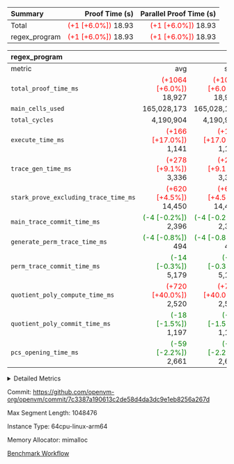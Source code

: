 | Summary | Proof Time (s) | Parallel Proof Time (s) |
|:---|---:|---:|
| Total | <span style='color: red'>(+1 [+6.0%])</span> 18.93 | <span style='color: red'>(+1 [+6.0%])</span> 18.93 |
| regex_program | <span style='color: red'>(+1 [+6.0%])</span> 18.93 | <span style='color: red'>(+1 [+6.0%])</span> 18.93 |


| regex_program |||||
|:---|---:|---:|---:|---:|
|metric|avg|sum|max|min|
| `total_proof_time_ms ` | <span style='color: red'>(+1064 [+6.0%])</span> 18,927 | <span style='color: red'>(+1064 [+6.0%])</span> 18,927 | <span style='color: red'>(+1064 [+6.0%])</span> 18,927 | <span style='color: red'>(+1064 [+6.0%])</span> 18,927 |
| `main_cells_used     ` |  165,028,173 |  165,028,173 |  165,028,173 |  165,028,173 |
| `total_cycles        ` |  4,190,904 |  4,190,904 |  4,190,904 |  4,190,904 |
| `execute_time_ms     ` | <span style='color: red'>(+166 [+17.0%])</span> 1,141 | <span style='color: red'>(+166 [+17.0%])</span> 1,141 | <span style='color: red'>(+166 [+17.0%])</span> 1,141 | <span style='color: red'>(+166 [+17.0%])</span> 1,141 |
| `trace_gen_time_ms   ` | <span style='color: red'>(+278 [+9.1%])</span> 3,336 | <span style='color: red'>(+278 [+9.1%])</span> 3,336 | <span style='color: red'>(+278 [+9.1%])</span> 3,336 | <span style='color: red'>(+278 [+9.1%])</span> 3,336 |
| `stark_prove_excluding_trace_time_ms` | <span style='color: red'>(+620 [+4.5%])</span> 14,450 | <span style='color: red'>(+620 [+4.5%])</span> 14,450 | <span style='color: red'>(+620 [+4.5%])</span> 14,450 | <span style='color: red'>(+620 [+4.5%])</span> 14,450 |
| `main_trace_commit_time_ms` | <span style='color: green'>(-4 [-0.2%])</span> 2,396 | <span style='color: green'>(-4 [-0.2%])</span> 2,396 | <span style='color: green'>(-4 [-0.2%])</span> 2,396 | <span style='color: green'>(-4 [-0.2%])</span> 2,396 |
| `generate_perm_trace_time_ms` | <span style='color: green'>(-4 [-0.8%])</span> 494 | <span style='color: green'>(-4 [-0.8%])</span> 494 | <span style='color: green'>(-4 [-0.8%])</span> 494 | <span style='color: green'>(-4 [-0.8%])</span> 494 |
| `perm_trace_commit_time_ms` | <span style='color: green'>(-14 [-0.3%])</span> 5,179 | <span style='color: green'>(-14 [-0.3%])</span> 5,179 | <span style='color: green'>(-14 [-0.3%])</span> 5,179 | <span style='color: green'>(-14 [-0.3%])</span> 5,179 |
| `quotient_poly_compute_time_ms` | <span style='color: red'>(+720 [+40.0%])</span> 2,520 | <span style='color: red'>(+720 [+40.0%])</span> 2,520 | <span style='color: red'>(+720 [+40.0%])</span> 2,520 | <span style='color: red'>(+720 [+40.0%])</span> 2,520 |
| `quotient_poly_commit_time_ms` | <span style='color: green'>(-18 [-1.5%])</span> 1,197 | <span style='color: green'>(-18 [-1.5%])</span> 1,197 | <span style='color: green'>(-18 [-1.5%])</span> 1,197 | <span style='color: green'>(-18 [-1.5%])</span> 1,197 |
| `pcs_opening_time_ms ` | <span style='color: green'>(-59 [-2.2%])</span> 2,661 | <span style='color: green'>(-59 [-2.2%])</span> 2,661 | <span style='color: green'>(-59 [-2.2%])</span> 2,661 | <span style='color: green'>(-59 [-2.2%])</span> 2,661 |



<details>
<summary>Detailed Metrics</summary>

| group | num_segments | keygen_time_ms | commit_exe_time_ms |
| --- | --- | --- | --- |
| regex_program | 1 | 624 | 39 | 

| group | air_name | quotient_deg | interactions | constraints |
| --- | --- | --- | --- | --- |
| regex_program | AccessAdapterAir<16> | 2 | 5 | 14 | 
| regex_program | AccessAdapterAir<2> | 2 | 5 | 14 | 
| regex_program | AccessAdapterAir<32> | 2 | 5 | 14 | 
| regex_program | AccessAdapterAir<4> | 2 | 5 | 14 | 
| regex_program | AccessAdapterAir<64> | 2 | 5 | 14 | 
| regex_program | AccessAdapterAir<8> | 2 | 5 | 14 | 
| regex_program | BitwiseOperationLookupAir<8> | 2 | 2 | 4 | 
| regex_program | KeccakVmAir | 2 | 321 | 4,571 | 
| regex_program | MemoryMerkleAir<8> | 2 | 4 | 40 | 
| regex_program | PersistentBoundaryAir<8> | 2 | 3 | 6 | 
| regex_program | PhantomAir | 2 | 3 | 5 | 
| regex_program | Poseidon2PeripheryAir<BabyBearParameters>, 1> | 2 | 1 | 286 | 
| regex_program | ProgramAir | 1 | 1 | 4 | 
| regex_program | RangeTupleCheckerAir<2> | 1 | 1 | 4 | 
| regex_program | VariableRangeCheckerAir | 1 | 1 | 4 | 
| regex_program | VmAirWrapper<Rv32BaseAluAdapterAir, BaseAluCoreAir<4, 8> | 2 | 19 | 43 | 
| regex_program | VmAirWrapper<Rv32BaseAluAdapterAir, LessThanCoreAir<4, 8> | 2 | 17 | 39 | 
| regex_program | VmAirWrapper<Rv32BaseAluAdapterAir, ShiftCoreAir<4, 8> | 2 | 23 | 90 | 
| regex_program | VmAirWrapper<Rv32BranchAdapterAir, BranchEqualCoreAir<4> | 2 | 11 | 25 | 
| regex_program | VmAirWrapper<Rv32BranchAdapterAir, BranchLessThanCoreAir<4, 8> | 2 | 13 | 41 | 
| regex_program | VmAirWrapper<Rv32CondRdWriteAdapterAir, Rv32JalLuiCoreAir> | 2 | 10 | 22 | 
| regex_program | VmAirWrapper<Rv32HintStoreAdapterAir, Rv32HintStoreCoreAir> | 2 | 15 | 17 | 
| regex_program | VmAirWrapper<Rv32JalrAdapterAir, Rv32JalrCoreAir> | 2 | 16 | 20 | 
| regex_program | VmAirWrapper<Rv32LoadStoreAdapterAir, LoadSignExtendCoreAir<4, 8> | 2 | 18 | 33 | 
| regex_program | VmAirWrapper<Rv32LoadStoreAdapterAir, LoadStoreCoreAir<4> | 2 | 17 | 38 | 
| regex_program | VmAirWrapper<Rv32MultAdapterAir, DivRemCoreAir<4, 8> | 2 | 25 | 88 | 
| regex_program | VmAirWrapper<Rv32MultAdapterAir, MulHCoreAir<4, 8> | 2 | 24 | 38 | 
| regex_program | VmAirWrapper<Rv32MultAdapterAir, MultiplicationCoreAir<4, 8> | 2 | 19 | 26 | 
| regex_program | VmAirWrapper<Rv32RdWriteAdapterAir, Rv32AuipcCoreAir> | 2 | 11 | 15 | 
| regex_program | VmConnectorAir | 2 | 3 | 9 | 

| group | air_name | segment | rows | prep_cols | perm_cols | main_cols | cells |
| --- | --- | --- | --- | --- | --- | --- | --- |
| regex_program | AccessAdapterAir<2> | 0 | 64 |  | 24 | 11 | 2,240 | 
| regex_program | AccessAdapterAir<4> | 0 | 32 |  | 24 | 13 | 1,184 | 
| regex_program | AccessAdapterAir<8> | 0 | 131,072 |  | 24 | 17 | 5,373,952 | 
| regex_program | BitwiseOperationLookupAir<8> | 0 | 65,536 | 3 | 8 | 2 | 655,360 | 
| regex_program | KeccakVmAir | 0 | 32 |  | 1,288 | 3,164 | 142,464 | 
| regex_program | MemoryMerkleAir<8> | 0 | 131,072 |  | 20 | 32 | 6,815,744 | 
| regex_program | PersistentBoundaryAir<8> | 0 | 131,072 |  | 12 | 20 | 4,194,304 | 
| regex_program | PhantomAir | 0 | 512 |  | 12 | 6 | 9,216 | 
| regex_program | Poseidon2PeripheryAir<BabyBearParameters>, 1> | 0 | 16,384 |  | 8 | 300 | 5,046,272 | 
| regex_program | ProgramAir | 0 | 131,072 |  | 8 | 10 | 2,359,296 | 
| regex_program | RangeTupleCheckerAir<2> | 0 | 524,288 | 2 | 8 | 1 | 4,718,592 | 
| regex_program | VariableRangeCheckerAir | 0 | 262,144 | 2 | 8 | 1 | 2,359,296 | 
| regex_program | VmAirWrapper<Rv32BaseAluAdapterAir, BaseAluCoreAir<4, 8> | 0 | 2,097,152 |  | 80 | 36 | 243,269,632 | 
| regex_program | VmAirWrapper<Rv32BaseAluAdapterAir, LessThanCoreAir<4, 8> | 0 | 65,536 |  | 40 | 37 | 5,046,272 | 
| regex_program | VmAirWrapper<Rv32BaseAluAdapterAir, ShiftCoreAir<4, 8> | 0 | 262,144 |  | 52 | 53 | 27,525,120 | 
| regex_program | VmAirWrapper<Rv32BranchAdapterAir, BranchEqualCoreAir<4> | 0 | 524,288 |  | 48 | 26 | 38,797,312 | 
| regex_program | VmAirWrapper<Rv32BranchAdapterAir, BranchLessThanCoreAir<4, 8> | 0 | 262,144 |  | 56 | 32 | 23,068,672 | 
| regex_program | VmAirWrapper<Rv32CondRdWriteAdapterAir, Rv32JalLuiCoreAir> | 0 | 131,072 |  | 44 | 18 | 8,126,464 | 
| regex_program | VmAirWrapper<Rv32HintStoreAdapterAir, Rv32HintStoreCoreAir> | 0 | 16,384 |  | 36 | 26 | 1,015,808 | 
| regex_program | VmAirWrapper<Rv32JalrAdapterAir, Rv32JalrCoreAir> | 0 | 131,072 |  | 36 | 28 | 8,388,608 | 
| regex_program | VmAirWrapper<Rv32LoadStoreAdapterAir, LoadSignExtendCoreAir<4, 8> | 0 | 1,024 |  | 76 | 35 | 113,664 | 
| regex_program | VmAirWrapper<Rv32LoadStoreAdapterAir, LoadStoreCoreAir<4> | 0 | 2,097,152 |  | 72 | 40 | 234,881,024 | 
| regex_program | VmAirWrapper<Rv32MultAdapterAir, DivRemCoreAir<4, 8> | 0 | 128 |  | 104 | 57 | 20,608 | 
| regex_program | VmAirWrapper<Rv32MultAdapterAir, MulHCoreAir<4, 8> | 0 | 256 |  | 100 | 39 | 35,584 | 
| regex_program | VmAirWrapper<Rv32MultAdapterAir, MultiplicationCoreAir<4, 8> | 0 | 65,536 |  | 80 | 31 | 7,274,496 | 
| regex_program | VmAirWrapper<Rv32RdWriteAdapterAir, Rv32AuipcCoreAir> | 0 | 65,536 |  | 28 | 21 | 3,211,264 | 
| regex_program | VmConnectorAir | 0 | 2 | 1 | 12 | 4 | 32 | 

| group | segment | trace_gen_time_ms | total_proof_time_ms | total_cycles | total_cells | stark_prove_excluding_trace_time_ms | quotient_poly_compute_time_ms | quotient_poly_commit_time_ms | perm_trace_commit_time_ms | pcs_opening_time_ms | main_trace_commit_time_ms | main_cells_used | generate_perm_trace_time_ms | execute_time_ms |
| --- | --- | --- | --- | --- | --- | --- | --- | --- | --- | --- | --- | --- | --- | --- |
| regex_program | 0 | 3,336 | 18,927 | 4,190,904 | 632,452,480 | 14,450 | 2,520 | 1,197 | 5,179 | 2,661 | 2,396 | 165,028,173 | 494 | 1,141 | 

</details>


Commit: https://github.com/openvm-org/openvm/commit/7c3387a190613c2de58d4da3dc9e1eb8256a267d

Max Segment Length: 1048476

Instance Type: 64cpu-linux-arm64

Memory Allocator: mimalloc

[Benchmark Workflow](https://github.com/openvm-org/openvm/actions/runs/12919811472)
